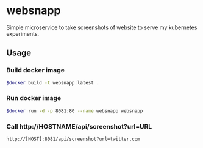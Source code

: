 # websnapp
Simple microservice to take screenshots of website to serve my kubernetes experiments.

## Usage

### Build docker image
```bash
$docker build -t websnapp:latest .
```

### Run docker image
```bash
$docker run -d -p 8081:80 --name websnapp websnapp
```

### Call http://HOSTNAME/api/screenshot?url=URL
```bash
http://[HOST]:8081/api/screenshot?url=twitter.com
```
